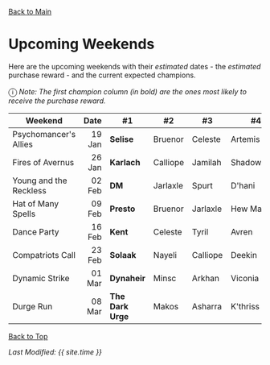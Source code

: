 [Back to Main](index.md)

# Upcoming Weekends

Here are the upcoming weekends with their *estimated* dates - the *estimated* purchase reward - and the current expected champions.

<span style="font-size:1.2em;">ⓘ</span> *Note: The first champion column (in bold) are the ones most likely to receive the purchase reward.*

| Weekend | Date | #1 | #2 | #3 | #4 | #5 | Reward |
|---|--:|---|---|---|---|---|---|
| Psychomancer's Allies | 19 Jan | **Selise** | Bruenor | Celeste | Artemis | Virgil | Golden Epic |
| Fires of Avernus | 26 Jan | **Karlach** | Calliope | Jamilah | Shadowheart | Lae'zel | Golden Epic |
| Young and the Reckless | 02 Feb | **DM** | Jarlaxle | Spurt | D'hani | Farideh | Golden Epic |
| Hat of Many Spells | 09 Feb | **Presto** | Bruenor | Jarlaxle | Hew Maan | Gazrick | Golden Epic |
| Dance Party | 16 Feb | **Kent** | Celeste | Tyril | Avren | Briv | Golden Epic |
| Compatriots Call | 23 Feb | **Solaak** | Nayeli | Calliope | Deekin | Shandie | Golden Epic |
| Dynamic Strike | 01 Mar | **Dynaheir** | Minsc | Arkhan | Viconia | Imoen | Golden Epic |
| Durge Run | 08 Mar | **The Dark Urge** | Makos | Asharra | K'thriss | Miria | Golden Epic |

[Back to Top](#top)

*Last Modified: {{ site.time }}*